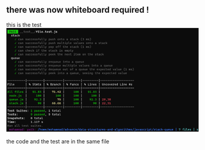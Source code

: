 ## there was now whiteboard required ! 
this is the test 
![Alt text](image.png)

the code and the test are in the same file 